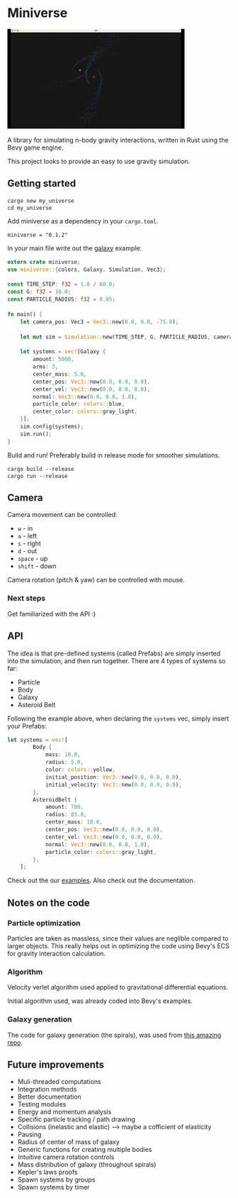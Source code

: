 # Miniverse

[![Example](./assets/showcase.gif)](./assets/showcase.mp4)

A library for simulating n-body gravity interactions, written in Rust using the Bevy game engine.

This project looks to provide an easy to use gravity simulation.

## Getting started

```
cargo new my_universe
cd my_universe
```

Add miniverse as a dependency in your `cargo.toml`.

```
miniverse = "0.1.2"
```

In your main file write out the [galaxy](./src/bin/single_galaxy.rs) example:

```rust
extern crate miniverse;
use miniverse::{colors, Galaxy, Simulation, Vec3};

const TIME_STEP: f32 = 1.0 / 60.0;
const G: f32 = 10.0;
const PARTICLE_RADIUS: f32 = 0.05;

fn main() {
    let camera_pos: Vec3 = Vec3::new(0.0, 0.0, -75.0);

    let mut sim = Simulation::new(TIME_STEP, G, PARTICLE_RADIUS, camera_pos, colors::gray_dark);

    let systems = vec![Galaxy {
        amount: 5000,
        arms: 3,
        center_mass: 5.0,
        center_pos: Vec3::new(0.0, 0.0, 0.0),
        center_vel: Vec3::new(0.0, 0.0, 0.0),
        normal: Vec3::new(0.0, 0.0, 1.0),
        particle_color: colors::blue,
        center_color: colors::gray_light,
    }];
    sim.config(systems);
    sim.run();
}
```

Build and run! Preferably build in release mode for smoother simulations.

```
cargo build --release
cargo run --release
```

## Camera

Camera movement can be controlled:

- `w` - in
- `a` - left
- `s` - right
- `d` - out
- `space` - up
- `shift` - down

Camera rotation (pitch & yaw) can be controlled with mouse.

### Next steps

Get familiarized with the API :)

## API

The idea is that pre-defined systems (called Prefabs) are simply inserted into the simulation, and then run together.
There are 4 types of systems so far:

- Particle
- Body
- Galaxy
- Asteroid Belt

Following the example above, when declaring the `systems` vec, simply insert your Prefabs:

```rust
let systems = vec![
        Body {
            mass: 10.0,
            radius: 5.0,
            color: colors::yellow,
            initial_position: Vec3::new(0.0, 0.0, 0.0),
            initial_velocity: Vec3::new(0.0, 0.0, 0.0),
        },
        AsteroidBelt {
            amount: 700,
            radius: 85.0,
            center_mass: 10.0,
            center_pos: Vec3::new(0.0, 0.0, 0.0),
            center_vel: Vec3::new(0.0, 0.0, 0.0),
            normal: Vec3::new(0.0, 0.0, 1.0),
            particle_color: colors::gray_light,
        },
    ];
```

Check out the our [examples](./src/bin/).
Also check out the documentation.

## Notes on the code

### Particle optimization

Particles are taken as massless, since their values are neglible compared to larger objects. This really helps out in optimizing the code using Bevy's ECS for gravity interaction calculation.

### Algorithm

Velocity verlet algorithm used applied to gravitational differential equations.

Initial algorithm used, was already coded into Bevy's examples.

### Galaxy generation

The code for galaxy generation (the spirals), was used from [this amazing repo](https://github.com/timokoesters/nbodysim).

## Future improvements

- Muli-threaded computations
- Integration methods
- Better documentation
- Testing modules
- Energy and momentum analysis
- Specific particle tracking / path drawing
- Collisions (inelastic and elastic) --> maybe a cofficient of elasticity
- Pausing
- Radius of center of mass of galaxy
- Generic functions for creating multiple bodies
- Intuitive camera rotation controls
- Mass distribution of galaxy (throughout spirals)
- Kepler's laws proofs
- Spawn systems by groups
- Spawn systems by timer
